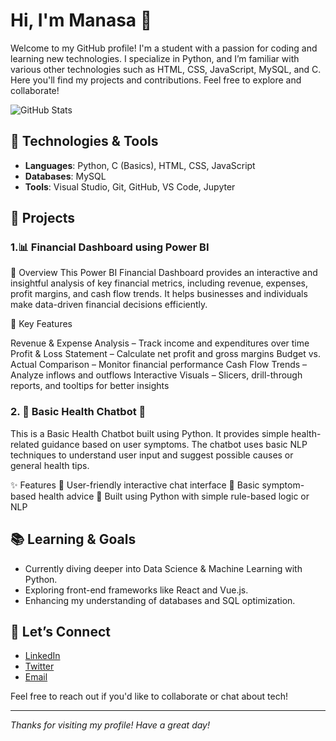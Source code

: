 # Hi, I'm Manasa 👋

Welcome to my GitHub profile! I'm a student with a passion for coding and learning new technologies. I specialize in Python, and I’m familiar with various other technologies such as HTML, CSS, JavaScript, MySQL, and C. Here you'll find my projects and contributions. Feel free to explore and collaborate!

![GitHub Stats](https://github.com/Manasa869)

## 🚀 Technologies & Tools

- **Languages**: Python, C (Basics), HTML, CSS, JavaScript
- **Databases**: MySQL
- **Tools**: Visual Studio, Git, GitHub, VS Code, Jupyter

## 📝 Projects

### 1.📊 Financial Dashboard using Power BI
🚀 Overview
This Power BI Financial Dashboard provides an interactive and insightful analysis of key financial metrics, including revenue, expenses, profit margins, and cash flow trends. It helps businesses and individuals make data-driven financial decisions efficiently.

📌 Key Features

Revenue & Expense Analysis – Track income and expenditures over time
Profit & Loss Statement – Calculate net profit and gross margins
Budget vs. Actual Comparison – Monitor financial performance
Cash Flow Trends – Analyze inflows and outflows
Interactive Visuals – Slicers, drill-through reports, and tooltips for better insights

### 2. 🏥 Basic Health Chatbot 🤖
This is a Basic Health Chatbot built using Python. It provides simple health-related guidance based on user symptoms. The chatbot uses basic NLP techniques to understand user input and suggest possible causes or general health tips.

✨ Features
📌 User-friendly interactive chat interface
📌 Basic symptom-based health advice
📌 Built using Python with simple rule-based logic or NLP
## 📚 Learning & Goals

- Currently diving deeper into Data Science & Machine Learning with Python.
- Exploring front-end frameworks like React and Vue.js.
- Enhancing my understanding of databases and SQL optimization.

## 🤝 Let’s Connect

- [LinkedIn](your-linkedin-profile-link)
- [Twitter](your-twitter-profile-link)
- [Email](your-email-link)

Feel free to reach out if you'd like to collaborate or chat about tech!

---

*Thanks for visiting my profile! Have a great day!*

